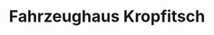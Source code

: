 ---
title: "Fahrzeughaus Kropfitsch"
url: /klagenfurt-am-woerthersee/fahrzeughaus-kropfitsch/
shop: Autohaus
---